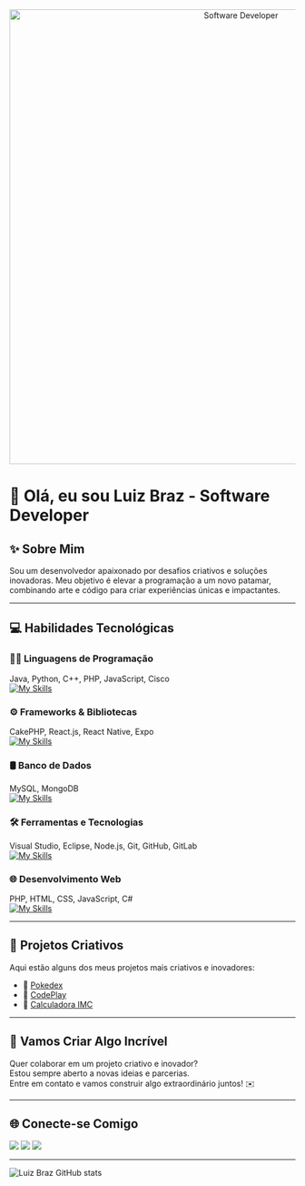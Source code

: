 <div align="center">
  <img src="https://i.pinimg.com/originals/0f/25/e4/0f25e4668c1c7740b5ed41835339d67f.gif" alt="Software Developer" width="800">
</div>

# 🚀 Olá, eu sou Luiz Braz - Software Developer 

## ✨ Sobre Mim

Sou um desenvolvedor apaixonado por desafios criativos e soluções inovadoras. Meu objetivo é elevar a programação a um novo patamar, combinando arte e código para criar experiências únicas e impactantes.

---

## 💻 Habilidades Tecnológicas

### 👨‍💻 Linguagens de Programação  
Java, Python, C++, PHP, JavaScript, Cisco  
[![My Skills](https://skillicons.dev/icons?i=java,python,cpp,php,javascript)](https://skillicons.dev)

### ⚙️ Frameworks & Bibliotecas  
CakePHP, React.js, React Native, Expo  
[![My Skills](https://skillicons.dev/icons?i=react,php)](https://skillicons.dev)

### 🛢️ Banco de Dados  
MySQL, MongoDB  
[![My Skills](https://skillicons.dev/icons?i=mysql,mongodb)](https://skillicons.dev)

### 🛠️ Ferramentas e Tecnologias  
Visual Studio, Eclipse, Node.js, Git, GitHub, GitLab  
[![My Skills](https://skillicons.dev/icons?i=git,github,gitlab,visualstudio,eclipse,nodejs)](https://skillicons.dev)

### 🌐 Desenvolvimento Web  
PHP, HTML, CSS, JavaScript, C#  
[![My Skills](https://skillicons.dev/icons?i=php,html,css,javascript,cs)](https://skillicons.dev)

---

## 🎨 Projetos Criativos

Aqui estão alguns dos meus projetos mais criativos e inovadores:

- 🔹 [Pokedex](https://github.com/Luizhbgf/pokedex)  
- 🔹 [CodePlay](https://github.com/Luizhbgf/CodePlay)  
- 🔹 [Calculadora IMC](https://github.com/Luizhbgf/imc)

---

## 💫 Vamos Criar Algo Incrível

Quer colaborar em um projeto criativo e inovador?  
Estou sempre aberto a novas ideias e parcerias.  
Entre em contato e vamos construir algo extraordinário juntos! ✉️

---

## 🌐 Conecte-se Comigo

<a href="https://instagram.com/luiz_.dev" target="_blank"><img src="https://img.shields.io/badge/-Instagram-%23E4405F?style=for-the-badge&logo=instagram&logoColor=white"></a>
<a href="mailto:luizhbgf@gmail.com" target="_blank"><img src="https://img.shields.io/badge/-Gmail-%23333?style=for-the-badge&logo=gmail&logoColor=white"></a>
<a href="https://www.linkedin.com/in/luiz-henrique-braz-gomes-fonseca-4a1061208/" target="_blank"><img src="https://img.shields.io/badge/-LinkedIn-%230077B5?style=for-the-badge&logo=linkedin&logoColor=white"></a>

---

![Luiz Braz GitHub stats](https://github-readme-stats.vercel.app/api?username=Luizhbgf&show_icons=true&theme=radical&rank_icon=percentile)
